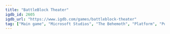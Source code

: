 ```yaml
---
title: "BattleBlock Theater"
igdb_id: 2605
igdb_url: "https://www.igdb.com/games/battleblock-theater"
tag: ["Main game", "Microsoft Studios", "The Behemoth", "Platform", "Puzzle", "Adventure", "Indie", "Single player", "Multiplayer", "Co-operative", "Side view", "Action", "Comedy"]
---
```

